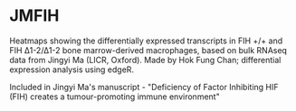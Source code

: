 # JMFIH
Heatmaps showing the differentially expressed transcripts in FIH +/+ and FIH Δ1-2/Δ1-2 bone marrow-derived macrophages, based on bulk RNAseq data from Jingyi Ma (LICR, Oxford). 
Made by Hok Fung Chan; differential expression analysis using edgeR.

Included in Jingyi Ma's manuscript - "Deficiency of Factor Inhibiting HIF (FIH) creates a tumour-promoting immune environment"
